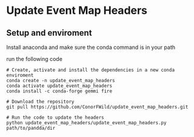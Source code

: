 # Update Event Map Headers

## Setup and enviroment
Install anaconda and make sure the conda command is in your path

run the following code

```shell
# Create, activate and install the dependencies in a new conda enviroment
conda create -n update_event_map_headers
conda activate update_event_map_headers
conda install -c conda-forge gemmi fire

# Download the repository
git pull https://github.com/ConorFWild/update_event_map_headers.git

# Run the code to update the headers
python update_event_map_headers/update_event_map_headers.py path/to/pandda/dir
```


